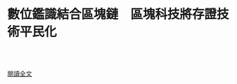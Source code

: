 # 數位鑑識結合區塊鏈　區塊科技將存證技術平民化

<!--more-->
<!--235-->
<br><br/>

[閱讀全文](https://www.stufftaiwan.com/2019/07/30/%E6%95%B8%E4%BD%8D%E9%91%91%E8%AD%98%E7%B5%90%E5%90%88%E5%8D%80%E5%A1%8A%E9%8F%88%E3%80%80%E5%8D%80%E5%A1%8A%E7%A7%91%E6%8A%80%E5%B0%87%E5%AD%98%E8%AD%89%E6%8A%80%E8%A1%93%E5%B9%B3%E6%B0%91%E5%8C%96/)

